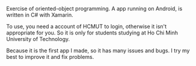 Exercise of oriented-object programming.
A app running on Android, is written in C# with Xamarin.

To use, you need a account of HCMUT to login, otherwise it isn't appropriate for you.
So it is only for students studying at Ho Chi Minh University of Technology.

Because it is the first app I made, so it has many issues and bugs.
I try my best to improve it and fix problems.
